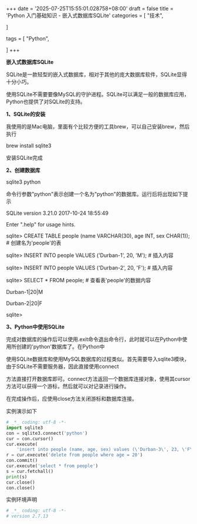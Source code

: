 +++
date = '2025-07-25T15:55:01.028758+08:00'
draft = false
title = 'Python 入门基础知识 - 嵌入式数据库SQLite'
categories = [
    "技术",

]

tags = [
    "Python",

]
+++

**嵌入式数据库SQLite**

SQLite是一款轻型的嵌入式数据库，相对于其他的庞大数据库软件，SQLite显得十分小巧。

使用SQLite不需要要像MySQL的守护进程。SQLite可以满足一般的数据库应用，Python也提供了对SQLite的支持。

**1、SQLite的安装**

我使用的是Mac电脑，里面有个比较方便的工具brew，可以自己安装brew，然后执行

brew install sqlite3

安装SQLite完成

**2、创建数据库**

sqlite3 python

命令行参数"python"表示创建一个名为"python"的数据库。运行后将出现如下提示

SQLite version 3.21.0 2017-10-24 18:55:49

Enter ".help" for usage hints.

sqlite> CREATE TABLE people (name VARCHAR(30), age INT, sex CHAR(1)); # 创建名为'people'的表

sqlite> INSERT INTO people VALUES ('Durban-1', 20, 'M'); # 插入内容

sqlite> INSERT INTO people VALUES ('Durban-2', 20, 'F'); # 插入内容

sqlite> SELECT \* FROM people; # 查看表'people'的数据内容

Durban-1|20|M

Durban-2|20|F

sqlite>

**3、Python中使用SQLite**

完成对数据库的操作后可以使用.exit命令退出命令行，此时就可以在Python中使用所创建的'python'数据库了。在Python中

使用SQLite数据库和使用MySQL数据库的过程类似。首先需要导入sqlite3模块，由于SQLite不需要服务器，因此直接使用connect

方法直接打开数据库即可。connect方法返回一个数据库连接对象，使用其cursor方法可以获得一个游标，然后就可以对记录进行操作。

在完成操作后，应使用close方法关闭游标和数据库连接。

实例演示如下

```py
# _*_ coding: utf-8 -*-
import sqlite3
con = sqlite3.connect('python')
cur = con.cursor()
cur.execute(
    'insert into people (name, age, sex) values (\'Durban-3\', 23, \'F\')')
r = cur.execute('delete from people where age = 20')
con.commit()
cur.execute('select * from people')
s = cur.fetchall()
print(s)
cur.close()
con.close()  

```

实例环境声明

```bash
# _*_ coding: utf-8 -*-
# version 2.7.13  

```
